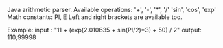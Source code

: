 Java arithmetic parser.
Available operations:
'+', '-', '*', '/'
'sin', 'cos', 'exp'
Math constants:
PI, E
Left and right brackets are available too.

Example:
input : "11 + (exp(2.010635 + sin(PI/2)*3) + 50) / 2"
output: 110,99998
